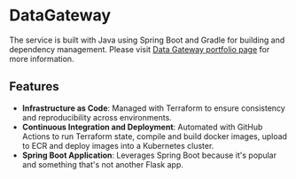 # DataGateway

The service is built with Java using Spring Boot and Gradle for building and dependency management.
Please visit [Data Gateway portfolio page](https://levantine.io/documents/portfolio/datagateway.html) for more information.

## Features

- **Infrastructure as Code**: Managed with Terraform to ensure consistency and reproducibility across environments.
- **Continuous Integration and Deployment**: Automated with GitHub Actions to run Terraform state, compile and build docker images, upload to ECR and deploy images into a Kubernetes cluster.
- **Spring Boot Application**: Leverages Spring Boot because it's popular and something that's not another Flask app.